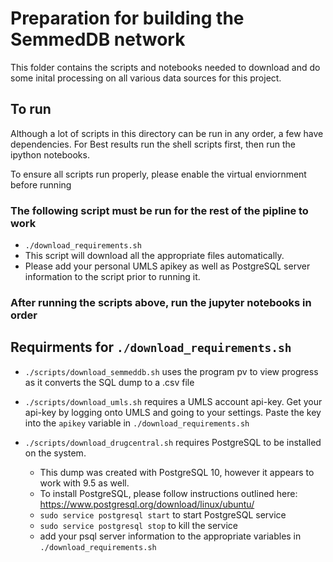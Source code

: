 # Preparation for building the SemmedDB network

This folder contains the scripts and notebooks needed to download and do some inital processing on
all various data sources for this project.

## To run

Although a lot of scripts in this directory can be run in any order, a few have dependencies.  For Best results
run the shell scripts first, then run the ipython notebooks.

To ensure all scripts run properly, please enable the virtual enviornment before running


### The following script must be run for the rest of the pipline to work

* `./download_requirements.sh`
* This script will download all the appropriate files automatically.
* Please add your personal UMLS apikey as well as PostgreSQL server information to the script prior to running it.

### After running the scripts above, run the jupyter notebooks in order

## Requirments for `./download_requirements.sh`
* `./scripts/download_semmeddb.sh` uses the program pv to view progress as it converts the SQL dump to a .csv file

* `./scripts/download_umls.sh` requires a UMLS account api-key. Get your api-key by logging onto UMLS and going to your settings. Paste the key into the `apikey` variable in `./download_requirements.sh`

* `./scripts/download_drugcentral.sh` requires PostgreSQL to be installed on the system.
	* This dump was created with PostgreSQL 10, however it appears to work with 9.5 as well.
	* To install PostgreSQL, please follow instructions outlined here: https://www.postgresql.org/download/linux/ubuntu/
	* `sudo service postgresql start` to start PostgreSQL service
	* `sudo service postgresql stop` to kill the service 
	* add your psql server information to the appropriate variables in `./download_requirements.sh`
